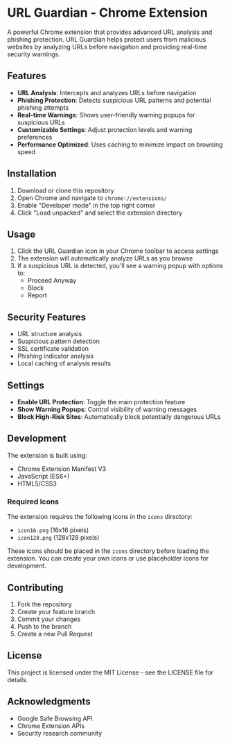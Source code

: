 # URL Guardian - Chrome Extension

A powerful Chrome extension that provides advanced URL analysis and phishing protection. URL Guardian helps protect users from malicious websites by analyzing URLs before navigation and providing real-time security warnings.

## Features

- **URL Analysis**: Intercepts and analyzes URLs before navigation
- **Phishing Protection**: Detects suspicious URL patterns and potential phishing attempts
- **Real-time Warnings**: Shows user-friendly warning popups for suspicious URLs
- **Customizable Settings**: Adjust protection levels and warning preferences
- **Performance Optimized**: Uses caching to minimize impact on browsing speed

## Installation

1. Download or clone this repository
2. Open Chrome and navigate to `chrome://extensions/`
3. Enable "Developer mode" in the top right corner
4. Click "Load unpacked" and select the extension directory

## Usage

1. Click the URL Guardian icon in your Chrome toolbar to access settings
2. The extension will automatically analyze URLs as you browse
3. If a suspicious URL is detected, you'll see a warning popup with options to:
   - Proceed Anyway
   - Block
   - Report

## Security Features

- URL structure analysis
- Suspicious pattern detection
- SSL certificate validation
- Phishing indicator analysis
- Local caching of analysis results

## Settings

- **Enable URL Protection**: Toggle the main protection feature
- **Show Warning Popups**: Control visibility of warning messages
- **Block High-Risk Sites**: Automatically block potentially dangerous URLs

## Development

The extension is built using:
- Chrome Extension Manifest V3
- JavaScript (ES6+)
- HTML5/CSS3

### Required Icons

The extension requires the following icons in the `icons` directory:
- `icon16.png` (16x16 pixels)
- `icon128.png` (128x128 pixels)

These icons should be placed in the `icons` directory before loading the extension. You can create your own icons or use placeholder icons for development.

## Contributing

1. Fork the repository
2. Create your feature branch
3. Commit your changes
4. Push to the branch
5. Create a new Pull Request

## License

This project is licensed under the MIT License - see the LICENSE file for details.

## Acknowledgments

- Google Safe Browsing API
- Chrome Extension APIs
- Security research community 